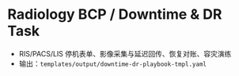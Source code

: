 # Radiology BCP / Downtime & DR Task

- RIS/PACS/LIS 停机表单、影像采集与延迟回传、恢复对账、容灾演练
- 输出：`templates/output/downtime-dr-playbook-tmpl.yaml`

